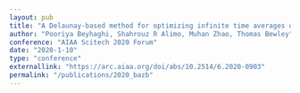 ```yaml
---
layout: pub
title: "A Delaunay-based method for optimizing infinite time averages of numerical discretizations of ergodic systems"
author: "Pooriya Beyhaghi, Shahrouz R Alimo, Muhan Zhao, Thomas Bewley"
conference: "AIAA Scitech 2020 Forum"
date: "2020-1-10"
type: "conference"
externallink: "https://arc.aiaa.org/doi/abs/10.2514/6.2020-0903"
permalink: "/publications/2020_bazb"
---
```


